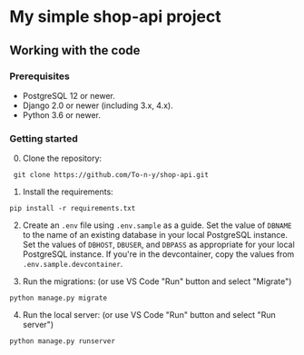# My simple shop-api project
## Working with the code
### Prerequisites

* PostgreSQL 12 or newer.
* Django 2.0 or newer (including 3.x, 4.x).
* Python 3.6 or newer.

### Getting started

0. Clone the repository:
 ```shell
  git clone https://github.com/To-n-y/shop-api.git
  ```
1. Install the requirements:

  ```shell
  pip install -r requirements.txt
  ```

2. Create an `.env` file using `.env.sample` as a guide. Set the value of `DBNAME` to the name of an existing database in your local PostgreSQL instance. Set the values of `DBHOST`, `DBUSER`, and `DBPASS` as appropriate for your local PostgreSQL instance. If you're in the devcontainer, copy the values from `.env.sample.devcontainer`.

3. Run the migrations: (or use VS Code "Run" button and select "Migrate")

  ```shell
  python manage.py migrate
  ```

4. Run the local server: (or use VS Code "Run" button and select "Run server")

  ```shell
  python manage.py runserver
  ```